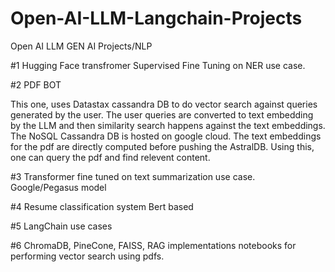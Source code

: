 # Open-AI-LLM-Langchain-Projects
Open AI LLM GEN AI Projects/NLP


#1 Hugging Face transfromer Supervised Fine Tuning on NER use case.


#2 PDF BOT

This one, uses Datastax cassandra DB to do vector search against queries generated by the user. The user queries are converted to text embedding by the LLM and then similarity search happens against the text embeddings.
The NoSQL Cassandra DB is hosted on google cloud. The text embeddings for the pdf are directly computed before pushing the AstralDB. Using this, one can query the pdf and find relevent content.

#3 Transformer fine tuned on text summarization use case. Google/Pegasus model


#4 Resume classification system Bert based

#5 LangChain use cases 

#6 ChromaDB, PineCone, FAISS, RAG implementations notebooks for performing vector search using pdfs.
